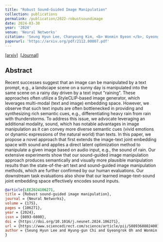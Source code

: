 ```yaml
---
title: "Robust Sound-Guided Image Manipulation"
collection: publications
permalink: /publication/2022-robustsoundimage
date: 2024-03-30
year: '2024'
venue: 'Neural Networks'
citation: 'Seung Hyun Lee, Chanyoung Kim, <b> Wonmin Byeon </b>, Gyeongrok Oh, Jooyoung Lee, Sang Ho Yoon, Jinkyu Kim, Sangpil Kim <b>|</b> <i> Neural Networks </i> '
paperurl: 'https://arxiv.org/pdf/2112.00007.pdf'
---
```

[[arxiv]](https://arxiv.org/abs/2208.14114)&nbsp;
[[Journal]](https://doi.org/10.1016/j.neunet.2024.106271)&nbsp;
<!-- [[project page]](https://kuai-lab.github.io/cvpr2022sound/)  -->


## Abstract
Recent successes suggest that an image can be manipulated by a text prompt, e.g., a landscape scene on a sunny day is manipulated into the same scene on a rainy day driven by a text input "raining". These approaches often utilize a StyleCLIP-based image generator, which leverages multi-modal (text and image) embedding space. However, we observe that such text inputs are often bottlenecked in providing and synthesizing rich semantic cues, e.g., differentiating heavy rain from rain with thunderstorms. To address this issue, we advocate leveraging an additional modality, sound, which has notable advantages in image manipulation as it can convey more diverse semantic cues (vivid emotions or dynamic expressions of the natural world) than texts. In this paper, we propose a novel approach that first extends the image-text joint embedding space with sound and applies a direct latent optimization method to manipulate a given image based on audio input, e.g., the sound of rain. Our extensive experiments show that our sound-guided image manipulation approach produces semantically and visually more plausible manipulation results than the state-of-the-art text and sound-guided image manipulation methods, which are further confirmed by our human evaluations. Our downstream task evaluations also show that our learned image-text-sound joint embedding space effectively encodes sound inputs. 


```bib
@article{LEE2024106271,
title = {Robust sound-guided image manipulation},
journal = {Neural Networks},
volume = {175},
pages = {106271},
year = {2024},
issn = {0893-6080},
doi = {https://doi.org/10.1016/j.neunet.2024.106271},
url = {https://www.sciencedirect.com/science/article/pii/S0893608024001953},
author = {Seung Hyun Lee and Hyung-gun Chi and Gyeongrok Oh and Wonmin Byeon and Sang Ho Yoon and Hyunje Park and Wonjun Cho and Jinkyu Kim and Sangpil Kim},
}


```

